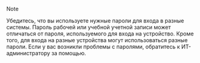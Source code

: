   > [!NOTE]
  > Убедитесь, что вы используете нужные пароли для входа в разные системы. Пароль рабочей или учебной учетной записи может отличаться от пароля, используемого для входа на устройство. Кроме того, для входа на разные устройства могут использоваться разные пароли. Если у вас возникли проблемы с паролями, обратитесь к ИТ-администратору за помощью.


<!--HONumber=Nov16_HO4-->


